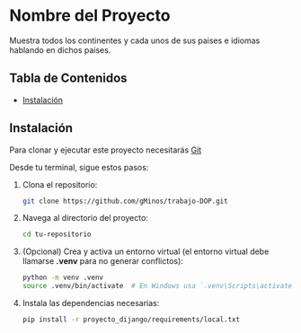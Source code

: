 # Nombre del Proyecto

Muestra todos los continentes y cada unos de sus paises e idiomas hablando en dichos paises.

## Tabla de Contenidos

- [Instalación](#instalación)

## Instalación

Para clonar y ejecutar este proyecto necesitarás [Git](https://git-scm.com)

Desde tu terminal, sigue estos pasos:

1. Clona el repositorio:
    ```bash
    git clone https://github.com/gMinos/trabajo-DOP.git
    ```
2. Navega al directorio del proyecto:
    ```bash
    cd tu-repositorio
    ```
3. (Opcional) Crea y activa un entorno virtual (el entorno virtual debe llamarse **.venv** para no generar conflictos):
    ```bash
    python -m venv .venv
    source .venv/bin/activate  # En Windows usa `.venv\Scripts\activate`
    ```
4. Instala las dependencias necesarias:
    ```bash
    pip install -r proyecto_dijango/requirements/local.txt
    ```
